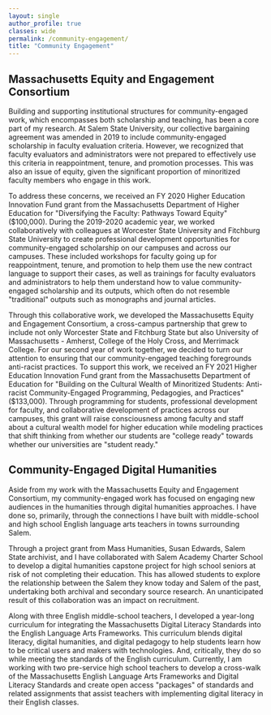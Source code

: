 ```yaml
---
layout: single
author_profile: true
classes: wide
permalink: /community-engagement/
title: "Community Engagement"
---
```


## **Massachusetts Equity and Engagement Consortium**

Building and supporting institutional structures for community-engaged work, which encompasses both scholarship and teaching, has been a core part of my research. At Salem State University, our collective bargaining agreement was amended in 2019 to include community-engaged scholarship in faculty evaluation criteria. However, we recognized that faculty evaluators and administrators were not prepared to effectively use this criteria in reappointment, tenure, and promotion processes. This was also an issue of equity, given the significant proportion of minoritized faculty members who engage in this work.

To address these concerns, we received an FY 2020 Higher Education Innovation Fund grant from the Massachusetts Department of Higher Education for "Diversifying the Faculty: Pathways Toward Equity" ($100,000). During the 2019-2020 academic year, we worked collaboratively with colleagues at Worcester State University and Fitchburg State University to create professional development opportunities for community-engaged scholarship on our campuses and across our campuses. These included workshops for faculty going up for reappointment, tenure, and promotion to help them use the new contract language to support their cases, as well as trainings for faculty evaluators and administrators to help them understand how to value community-engaged scholarship and its outputs, which often do not resemble "traditional" outputs such as monographs and journal articles.

Through this collaborative work, we developed the Massachusetts Equity and Engagement Consortium, a cross-campus partnership that grew to include not only Worcester State and Fitchburg State but also University of Massachusetts - Amherst, College of the Holy Cross, and Merrimack College. For our second year of work together, we decided to turn our attention to ensuring that our community-engaged teaching foregrounds anti-racist practices. To support this work, we received an FY 2021 Higher Education Innovation Fund grant from the Massachusetts Department of Education for "Building on the Cultural Wealth of Minoritized Students: Anti-racist Community-Engaged Programming, Pedagogies, and Practices" ($133,000). Through programming for students, professional development for faculty, and collaborative development of practices across our campuses, this grant will raise consciousness among faculty and staff about a cultural wealth model for higher education while modeling practices that shift thinking from whether our students are "college ready" towards whether our universities are "student ready."

## **Community-Engaged Digital Humanities**

Aside from my work with the Massachusetts Equity and Engagement Consortium, my community-engaged work has focused on engaging new audiences in the humanities through digital humanities approaches. I have done so, primarily, through the connections I have built with middle-school and high school English language arts teachers in towns surrounding Salem.

Through a project grant from Mass Humanities, Susan Edwards, Salem State archivist, and I have collaborated with Salem Academy Charter School to develop a digital humanities capstone project for high school seniors at risk of not completing their education. This has allowed students to explore the relationship between the Salem they know today and Salem of the past, undertaking both archival and secondary source research. An unanticipated result of this collaboration was an impact on recruitment.

Along with three English middle-school teachers, I developed a year-long curriculum for integrating the Massachusetts Digital Literacy Standards into the English Language Arts Frameworks. This curriculum blends digital literacy, digital humanities, and digital pedagogy to help students learn how to be critical users and makers with technologies. And, critically, they do so while meeting the standards of the English curriculum. Currently, I am working with two pre-service high school teachers to develop a cross-walk of the Massachusetts English Language Arts Frameworks and Digital Literacy Standards and create open access "packages" of standards and related assignments that assist teachers with implementing digital literacy in their English classes.
